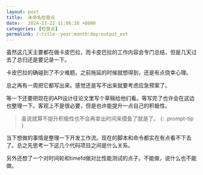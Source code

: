 ```yaml
---
layout: post
title:  未命名检查点
date:   2024-11-22 11:06:16 +0800
categories: [检查点]
permalink: /:title-:year:month:day:output_ext
---
```


虽然这几天主要都在做卡皮巴拉，而卡皮巴拉的工作内容会专门总结，但是几天过去了总归还是要记录一下。

卡皮巴拉的确碰到了不少难题。之前拖延的时候就想得到，还是有点侥幸心理。

总之再有一周把它都写出来。感觉还是写不出来就要考虑应急预案了。

等一下还要把现在的API设计往论文里写个草稿给他们看。等写完了也许会在这边也整理一下。客观上不是很必要，但是也许能提升一点自己的积极性。

> 虽说就算不提升积极性也不会再拿出时间来摸鱼了就是了。
{: .prompt-tip }

当下想做的事情是整理一下开发工作流。现在的脚本和命令都实在有点看不下去了。总之先思考一下这几个代码项目之间是什么关系。

另外还想了一个对时间轮和timefd做对比性能测试的点子。不能做，说什么也不能做。
